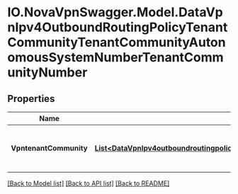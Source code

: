 # IO.NovaVpnSwagger.Model.DataVpnIpv4OutboundRoutingPolicyTenantCommunityTenantCommunityAutonomousSystemNumberTenantCommunityNumber
## Properties

Name | Type | Description | Notes
------------ | ------------- | ------------- | -------------
**VpntenantCommunity** | [**List&lt;DataVpnIpv4outboundroutingpolicyTenantcommunityTenantcommunityautonomoussystemnumberTenantcommunitynumberVpntenantcommunity&gt;**](DataVpnIpv4outboundroutingpolicyTenantcommunityTenantcommunityautonomoussystemnumberTenantcommunitynumberVpntenantcommunity.md) | List of BGP communities for sets of Tenant Routes. (list) | [optional] 

[[Back to Model list]](../README.md#documentation-for-models) [[Back to API list]](../README.md#documentation-for-api-endpoints) [[Back to README]](../README.md)

